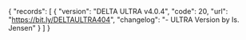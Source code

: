 {
  "records": [
    {
      "version": "DELTA ULTRA v4.0.4",
      "code": 20,
      "url": "https://bit.ly/DELTAULTRA404",
      "changelog": "- ULTRA Version by Is. Jensen"
    }
  ]
}
